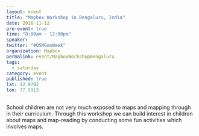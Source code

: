 ```yaml
---
layout: event
title: "Mapbox Workshop in Bengaluru, India"
date: 2016-11-12
pre-event: true
time: "8:00am - 12:00pm"
speaker: 
twitter: "#OSMGeoWeek"
organization: Mapbox 
permalink: event/MapboxWorkshopBengaluru
tags: 
  - saturday
category: event
published: true
lat: 12.9792
lon: 77.5913
---
```

School children are not very much exposed to maps and mapping through in their curriculum. 
Through this workshop we can build interest in children about maps and map-reading by conducting some fun activities which involves maps.

